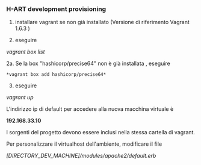 ### H-ART development provisioning

1. installare vagrant se non già installato (Versione di riferimento Vagrant 1.6.3 )

2. eseguire 

  *vagrant box list*

  2a.  Se la box "hashicorp/precise64" non è già installata , eseguire
  
    *vagrant box add hashicorp/precise64*
    
  
3. eseguire

  *vagrant up*
  
L'indirizzo ip di default per accedere alla nuova macchina virtuale è 

**192.168.33.10**

I sorgenti del progetto devono essere inclusi nella stessa cartella di vagrant.

Per personalizzare il virtualhost dell'ambiente, modificare il file

*[DIRECTORY_DEV_MACHINE]/modules/apache2/default.erb*
